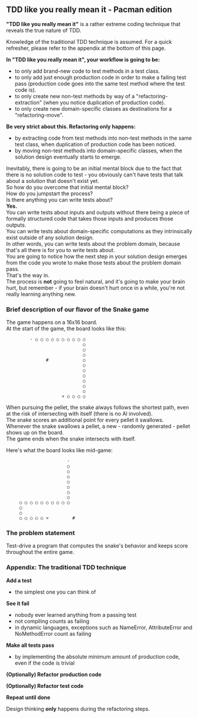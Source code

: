 ## TDD like you really mean it - Pacman edition

**"TDD like you really mean it"** is a rather extreme coding technique that reveals the true nature of TDD.

Knowledge of the traditional TDD technique is assumed. For a quick refresher, please refer to the appendix at the bottom of this page.

**In "TDD like you really mean it", your workflow is going to be:**
- to only add brand-new code to test methods in a test class.
- to only add just enough production code in order to make a failing test pass (production code goes into the same test method where the test code is).
- to only create new non-test methods by way of a "refactoring-extraction" (when you notice duplication of production code).
- to only create new domain-specific classes as destinations for a "refactoring-move".

**Be very strict about this. Refactoring only happens:**
- by extracting code from test methods into non-test methods in the same test class, when duplication of production code has been noticed.
- by moving non-test methods into domain-specific classes, when the solution design eventually starts to emerge.

Inevitably, there is going to be an initial mental block due to the fact that there is no solution code to test - you obviously can't have tests that talk about a solution that doesn't exist yet.  
So how do you overcome that initial mental block?  
How do you jumpstart the process?  
Is there anything you can write tests about?  
**Yes.**  
You can write tests about inputs and outputs without there being a piece of formally structured code that takes those inputs and produces those outputs.  
You can write tests about domain-specific computations as they intrinsically exist outside of any solution design.  
In other words, you can write tests about the problem domain, because that's all there is for you to write tests about.  
You are going to notice how the next step in your solution design emerges from the code you wrote to make those tests about the problem domain pass.  
That's the way in.  
The process is **not** going to feel natural, and it's going to make your brain hurt, but remember - if your brain doesn't hurt once in a while, you're not really learning anything new.  

### Brief description of our flavor of the Snake game

The game happens on a 16x16 board.  
At the start of the game, the board looks like this:

```
         · ○ ○ ○ ○ ○ ○ ○ ○ ○ ○       
                             ○       
                             ○       
                             ○       
               #             ○       
                             ○       
                             ○       
                             ○       
                             ○       
                             ○       
                             ○       
                     ¤ ○ ○ ○ ○       
```

When pursuing the pellet, the snake always follows the shortest path, even at the risk of intersecting with itself (there is no AI involved).  
The snake scores an additional point for every pellet it swallows.  
Whenever the snake swallows a pellet, a new - randomly generated - pellet shows up on the board.  
The game ends when the snake intersects with itself.

Here's what the board looks like mid-game:

```
                       ·             
                       ○             
                       ○             
                       ○             
                       ○             
                       ○             
                       ○             
                       ○             
     ○ ○ ○ ○ ○ ○ ○ ○ ○ ○             
     ○                               
     ○                               
     ○ ○ ○ ○ ○ ¤         #           
```

### The problem statement

Test-drive a program that computes the snake's behavior and keeps score throughout the entire game.

### Appendix: The traditional TDD technique

**Add a test**
- the simplest one you can think of

**See it fail**
- nobody ever learned anything from a passing test
- not compiling counts as failing
- in dynamic languages, exceptions such as NameError, AttributeError and NoMethodError count as failing

**Make all tests pass**
- by implementing the absolute minimum amount of production code, even if the code is trivial

**(Optionally) Refactor production code**

**(Optionally) Refactor test code**

**Repeat until done**

Design thinking **only** happens during the refactoring steps.

